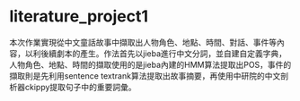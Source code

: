 # literature_project1

本次作業實現從中文童話故事中擷取出人物角色、地點、時間、對話、事件等內容，以利後續劇本的產生。作法首先以jieba進行中文分詞，並自建自定義字典，人物角色、地點、時間的擷取使用的是jieba內建的HMM算法提取出POS，事件的擷取則是先利用sentence textrank算法提取出故事摘要，再使用中研院的中文剖析器ckippy提取句子中的重要詞彙。
